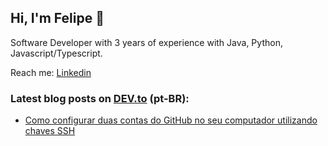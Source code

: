 ## Hi, I'm Felipe 👋

Software Developer with 3 years of experience with Java, Python, Javascript/Typescript.

Reach me: [Linkedin](https://www.linkedin.com/in/ofelipemendes/?locale=en_US)

### Latest blog posts on [DEV.to](https://dev.to/ofelipexis) (pt-BR):
<!-- BLOG-POST-LIST:START -->
- [Como configurar duas contas do GitHub no seu computador utilizando chaves SSH](https://dev.to/ofelipexis/como-configurar-duas-contas-do-github-no-seu-computador-utilizando-chaves-ssh-e80)
<!-- BLOG-POST-LIST:END -->

<!--
<div align="center">
  <picture>
    <source 
      srcset="https://github-readme-stats.vercel.app/api/top-langs/?username=ofelipexis&layout=compact&theme=dark"
      media="(prefers-color-scheme: dark)"
    />
    <source
      srcset="https://github-readme-stats.vercel.app/api/top-langs/?username=ofelipexis&layout=compact"
      media="(prefers-color-scheme: light), (prefers-color-scheme: no-preference)"
    />
    <img src="https://github-readme-stats.vercel.app/api/top-langs/?username=ofelipexis&layout=compact" />
  </picture>
</div>
-->
